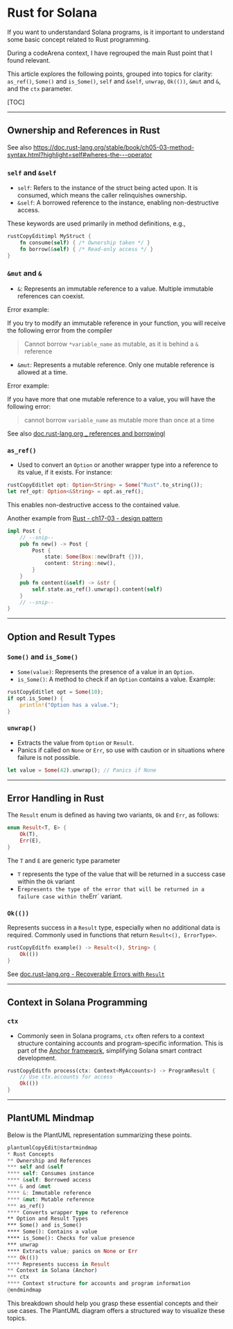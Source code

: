 # Rust for Solana

If you want to understandard Solana programs, is it important to understand some basic concept related to Rust programming.

During a codeArena context, I have regrouped the main Rust point that I found relevant.



This article explores the following points, grouped into topics for clarity: `as_ref()`, `Some()` and `is_Some()`, `self` and `&self`, `unwrap`, `Ok(())`, `&mut` and `&`, and the `ctx` parameter.

[TOC]



------

## Ownership and References in Rust

See also https://doc.rust-lang.org/stable/book/ch05-03-method-syntax.html?highlight=self#wheres-the---operator

### `self` and `&self`

- `self`: Refers to the instance of the struct being acted upon. It is consumed, which means the caller relinquishes ownership.
- `&self`: A borrowed reference to the instance, enabling non-destructive access.

These keywords are used primarily in method definitions, e.g.,

```rust
rustCopyEditimpl MyStruct {
    fn consume(self) { /* Ownership taken */ }
    fn borrow(&self) { /* Read-only access */ }
}
```

### `&mut` and `&`

- `&`: Represents an immutable reference to a value. Multiple immutable references can coexist.

Error example:

If you try to modify an immutable reference in your function, you will receive the following error from the compiler

> Cannot borrow `*variable_name` as mutable, as it is behind a `&` reference

- `&mut`: Represents a mutable reference. Only one mutable reference is allowed at a time.

Error example:

If you have more that one mutable reference to a value, you will have the following error:

> cannot borrow `variable_name` as mutable more than once at a time

See also [doc.rust-lang.org _ references and borrowingl](https://doc.rust-lang.org/stable/book/ch04-02-references-and-borrowing.html)

### `as_ref()`

- Used to convert an `Option` or another wrapper type into a reference to its value, if it exists. For instance:

```rust
rustCopyEditlet opt: Option<String> = Some("Rust".to_string());
let ref_opt: Option<&String> = opt.as_ref();
```

This enables non-destructive access to the contained value.



Another example from [Rust - ch17-03 - design pattern](https://doc.rust-lang.org/stable/book/ch17-03-oo-design-patterns.html?highlight=as_ref#adding-approve-to-change-the-behavior-of-content)

```rust
impl Post {
    // --snip--
    pub fn new() -> Post {
        Post {
            state: Some(Box::new(Draft {})),
            content: String::new(),
        }
    }
    pub fn content(&self) -> &str {
        self.state.as_ref().unwrap().content(self)
    }
    // --snip--
}
```

------

## Option and Result Types

### `Some()` and `is_Some()`

- `Some(value)`: Represents the presence of a value in an `Option`.
- `is_Some()`: A method to check if an `Option` contains a value. Example:

```rust
rustCopyEditlet opt = Some(10);
if opt.is_Some() {
    println!("Option has a value.");
}
```

### `unwrap()`

- Extracts the value from `Option` or `Result`.
- Panics if called on `None` or `Err`, so use with caution or in situations where failure is not possible.

```rust
let value = Some(42).unwrap(); // Panics if None
```

------

## Error Handling in Rust

The `Result` enum is defined as having two variants, `Ok` and `Err`, as follows:

```rust
enum Result<T, E> {
    Ok(T),
    Err(E),
}
```

The `T` and `E` are generic type parameter

- `T` represents the type of the value that will be returned in a success case within the `Ok` variant
- E` represents the type of the error that will be returned in a failure case within the `Err` variant. 

### `Ok(())`

Represents success in a `Result` type, especially when no additional data is required. Commonly used in functions that return `Result<(), ErrorType>`.

```rust
rustCopyEditfn example() -> Result<(), String> {
    Ok(())
}
```

See [doc.rust-lang.org - Recoverable Errors with `Result`](https://doc.rust-lang.org/stable/book/ch09-02-recoverable-errors-with-result.html?highlight=option#recoverable-errors-with-result)

----



## Context in Solana Programming

### `ctx`

- Commonly seen in Solana programs, `ctx` often refers to a context structure containing accounts and program-specific information. This is part of the [Anchor framework](https://www.anchor-lang.com/), simplifying Solana smart contract development.

```rust
rustCopyEditfn process(ctx: Context<MyAccounts>) -> ProgramResult {
    // Use ctx.accounts for access
    Ok(())
}
```

------

## **PlantUML Mindmap**

Below is the PlantUML representation summarizing these points.

```rust
plantumlCopyEdit@startmindmap
* Rust Concepts
** Ownership and References
*** self and &self
**** self: Consumes instance
**** &self: Borrowed access
*** & and &mut
**** &: Immutable reference
**** &mut: Mutable reference
*** as_ref()
**** Converts wrapper type to reference
** Option and Result Types
*** Some() and is_Some()
**** Some(): Contains a value
**** is_Some(): Checks for value presence
*** unwrap
**** Extracts value; panics on None or Err
*** Ok(())
**** Represents success in Result
** Context in Solana (Anchor)
*** ctx
**** Context structure for accounts and program information
@endmindmap
```

This breakdown should help you grasp these essential concepts and their use cases. The PlantUML diagram offers a structured way to visualize these topics.
